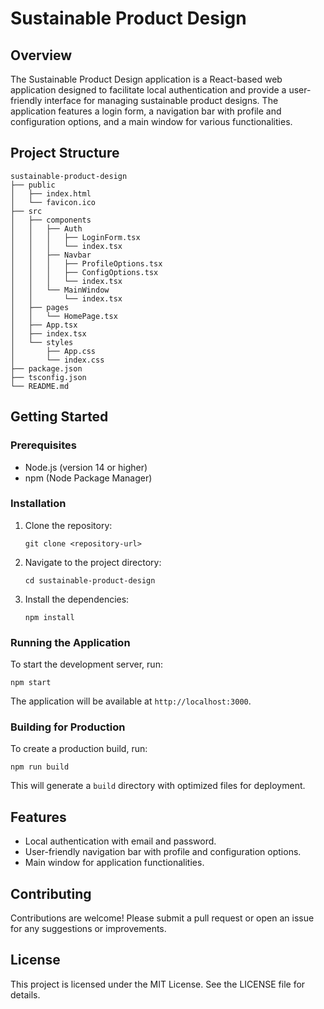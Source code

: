 # Sustainable Product Design

## Overview
The Sustainable Product Design application is a React-based web application designed to facilitate local authentication and provide a user-friendly interface for managing sustainable product designs. The application features a login form, a navigation bar with profile and configuration options, and a main window for various functionalities.

## Project Structure
```
sustainable-product-design
├── public
│   ├── index.html
│   └── favicon.ico
├── src
│   ├── components
│   │   ├── Auth
│   │   │   ├── LoginForm.tsx
│   │   │   └── index.tsx
│   │   ├── Navbar
│   │   │   ├── ProfileOptions.tsx
│   │   │   ├── ConfigOptions.tsx
│   │   │   └── index.tsx
│   │   └── MainWindow
│   │       └── index.tsx
│   ├── pages
│   │   └── HomePage.tsx
│   ├── App.tsx
│   ├── index.tsx
│   └── styles
│       ├── App.css
│       └── index.css
├── package.json
├── tsconfig.json
└── README.md
```

## Getting Started

### Prerequisites
- Node.js (version 14 or higher)
- npm (Node Package Manager)

### Installation
1. Clone the repository:
   ```
   git clone <repository-url>
   ```
2. Navigate to the project directory:
   ```
   cd sustainable-product-design
   ```
3. Install the dependencies:
   ```
   npm install
   ```

### Running the Application
To start the development server, run:
```
npm start
```
The application will be available at `http://localhost:3000`.

### Building for Production
To create a production build, run:
```
npm run build
```
This will generate a `build` directory with optimized files for deployment.

## Features
- Local authentication with email and password.
- User-friendly navigation bar with profile and configuration options.
- Main window for application functionalities.

## Contributing
Contributions are welcome! Please submit a pull request or open an issue for any suggestions or improvements.

## License
This project is licensed under the MIT License. See the LICENSE file for details.